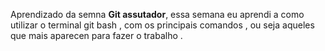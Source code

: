 Aprendizado da semna 
**Git assutador**, essa semana eu aprendi a como utilizar o terminal git bash , com 
os principais comandos , ou seja aqueles que mais aparecen para fazer o trabalho .